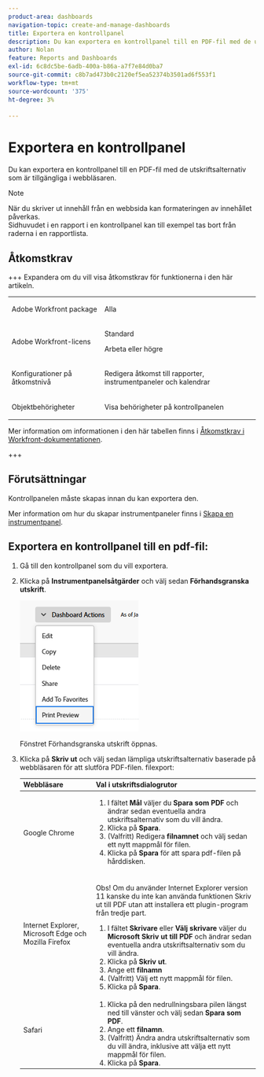 ```yaml
---
product-area: dashboards
navigation-topic: create-and-manage-dashboards
title: Exportera en kontrollpanel
description: Du kan exportera en kontrollpanel till en PDF-fil med de utskriftsalternativ som är tillgängliga i webbläsaren.
author: Nolan
feature: Reports and Dashboards
exl-id: 6c8dc5be-6adb-400a-b86a-a7f7e84d0ba7
source-git-commit: c8b7ad473b0c2120ef5ea52374b3501ad6f553f1
workflow-type: tm+mt
source-wordcount: '375'
ht-degree: 3%

---
```


# Exportera en kontrollpanel

<!-- Audited: 1/2025 -->

Du kan exportera en kontrollpanel till en PDF-fil med de utskriftsalternativ som är tillgängliga i webbläsaren.

>[!NOTE]
>
>När du skriver ut innehåll från en webbsida kan formateringen av innehållet påverkas.\
>Sidhuvudet i en rapport i en kontrollpanel kan till exempel tas bort från raderna i en rapportlista.

## Åtkomstkrav

+++ Expandera om du vill visa åtkomstkrav för funktionerna i den här artikeln. 

<table style="table-layout:auto"> 
 <col> 
 <col> 
 <tbody> 
  <tr> 
   <td role="rowheader">Adobe Workfront package</td> 
   <td> <p>Alla</p> </td> 
  </tr> 
  <tr> 
   <td role="rowheader">Adobe Workfront-licens</td> 
   <td> 
      <p>Standard</p>
      <p>Arbeta eller högre</p>
   </td> 
  </tr> 
  <tr> 
   <td role="rowheader">Konfigurationer på åtkomstnivå</td> 
   <td> <p>Redigera åtkomst till rapporter, instrumentpaneler och kalendrar</p></td> 
  </tr>  
  <tr> 
   <td role="rowheader">Objektbehörigheter</td> 
   <td> <p>Visa behörigheter på kontrollpanelen</p> </td> 
  </tr> 
 </tbody> 
</table>

Mer information om informationen i den här tabellen finns i [Åtkomstkrav i Workfront-dokumentationen](/help/quicksilver/administration-and-setup/add-users/access-levels-and-object-permissions/access-level-requirements-in-documentation.md).

+++

## Förutsättningar

Kontrollpanelen måste skapas innan du kan exportera den.

Mer information om hur du skapar instrumentpaneler finns i [Skapa en instrumentpanel](../../../reports-and-dashboards/dashboards/creating-and-managing-dashboards/create-dashboard.md).

## Exportera en kontrollpanel till en pdf-fil:

1. Gå till den kontrollpanel som du vill exportera.
1. Klicka på **Instrumentpanelsåtgärder** och välj sedan **Förhandsgranska utskrift**.

   ![Förhandsgranskning av instrumentpanelsutskrift](assets/dashboard-actions-print-350x254.png)

   Fönstret Förhandsgranska utskrift öppnas.

1. Klicka på **Skriv ut** och välj sedan lämpliga utskriftsalternativ baserade på webbläsaren för att slutföra PDF-filen. filexport:

   <table style="table-layout:auto"> 
    <col> 
    <col> 
    <thead> 
     <tr> 
      <th>Webbläsare</th> 
      <th>Val i utskriftsdialogrutor</th> 
     </tr> 
    </thead> 
    <tbody> 
     <tr> 
      <td>Google Chrome</td> 
      <td> 
       <ol> 
        <li value="1">I fältet <strong>Mål</strong> väljer du <strong>Spara som PDF</strong> och ändrar sedan eventuella andra utskriftsalternativ som du vill ändra.</li> 
        <li value="2">Klicka på <strong>Spara</strong>.</li> 
        <li value="3">(Valfritt) Redigera <strong>filnamnet</strong> och välj sedan ett nytt mappmål för filen.</li> 
        <li value="4">Klicka på <strong>Spara</strong> för att spara pdf-filen på hårddisken.<br><br></li> 
       </ol> </td> 
     </tr> 
     <tr> 
      <td>Internet Explorer, Microsoft Edge och Mozilla Firefox</td> 
      <td> <p>Obs! Om du använder Internet Explorer version 11 kanske du inte kan använda funktionen Skriv ut till PDF utan att installera ett plugin-program från tredje part.</p> 
       <ol> 
        <li value="1">I fältet <strong>Skrivare</strong> eller <strong>Välj skrivare</strong> väljer du <strong>Microsoft Skriv ut till PDF</strong> och ändrar sedan eventuella andra utskriftsalternativ som du vill ändra.</li> 
        <li value="2">Klicka på <strong>Skriv ut</strong>.</li> 
        <li value="3">Ange ett <strong>filnamn</strong></li> 
        <li value="4">(Valfritt) Välj ett nytt mappmål för filen.</li> 
        <li value="5">Klicka på <strong>Spara</strong>.</li> 
       </ol> </td> 
     </tr> 
     <tr> 
      <td>Safari</td> 
      <td> 
       <ol> 
        <li value="1">Klicka på den nedrullningsbara pilen längst ned till vänster och välj sedan <strong>Spara som PDF</strong>.</li> 
        <li value="2">Ange ett <strong>filnamn</strong>.</li> 
        <li value="3">(Valfritt) Ändra andra utskriftsalternativ som du vill ändra, inklusive att välja ett nytt mappmål för filen.</li> 
        <li value="4">Klicka på <strong>Spara</strong>.</li> 
       </ol> </td> 
     </tr> 
    </tbody> 
   </table>
